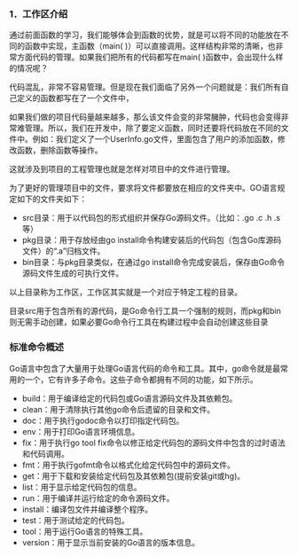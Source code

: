 ### **1．工作区介绍**

通过前面函数的学习，我们能够体会到函数的优势，就是可以将不同的功能放在不同的函数中实现，主函数（main\( \)）可以直接调用。这样结构非常的清晰，也非常方面代码的管理。如果我们把所有的代码都写在main\( \)函数中，会出现什么样的情况呢？

代码混乱，非常不容易管理。但是现在我们面临了另外一个问题就是：我们所有自己定义的函数都写在了一个文件中，

如果我们做的项目代码量越来越多，那么该文件会变的非常臃肿，代码也会变得非常难管理。所以，我们在开发中，除了要定义函数，同时还要将代码放在不同的文件中。例如：我们定义了一个UserInfo.go文件，里面包含了用户的添加函数，修改函数，删除函数等操作。

这就涉及到项目的工程管理也就是怎样对项目中的文件进行管理。

为了更好的管理项目中的文件，要求将文件都要放在相应的文件夹中。GO语言规定如下的文件夹如下：

* src目录：用于以代码包的形式组织并保存Go源码文件。（比如：.go .c .h .s等）
* pkg目录：用于存放经由go install命令构建安装后的代码包（包含Go库源码文件）的“.a”归档文件。
* bin目录：与pkg目录类似，在通过go install命令完成安装后，保存由Go命令源码文件生成的可执行文件。

以上目录称为工作区，工作区其实就是一个对应于特定工程的目录。

目录src用于包含所有的源代码，是Go命令行工具一个强制的规则，而pkg和bin则无需手动创建，如果必要Go命令行工具在构建过程中会自动创建这些目录

### **标准命令概述**

Go语言中包含了大量用于处理Go语言代码的命令和工具。其中，go命令就是最常用的一个，它有许多子命令。这些子命令都拥有不同的功能，如下所示。

* build：用于编译给定的代码包或Go语言源码文件及其依赖包。
* clean：用于清除执行其他go命令后遗留的目录和文件。
* doc：用于执行godoc命令以打印指定代码包。
* env：用于打印Go语言环境信息。
* fix：用于执行go tool fix命令以修正给定代码包的源码文件中包含的过时语法和代码调用。
* fmt：用于执行gofmt命令以格式化给定代码包中的源码文件。
* get：用于下载和安装给定代码包及其依赖包\(提前安装git或hg\)。
* list：用于显示给定代码包的信息。
* run：用于编译并运行给定的命令源码文件。
* install：编译包文件并编译整个程序。
* test：用于测试给定的代码包。
* tool：用于运行Go语言的特殊工具。
* version：用于显示当前安装的Go语言的版本信息。



